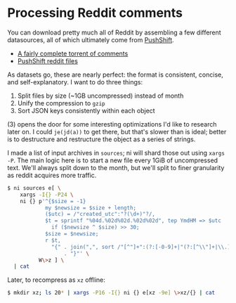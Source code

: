 # Processing Reddit comments
You can download pretty much all of Reddit by assembling a few different
datasources, all of which ultimately come from
[PushShift](https://pushshift.io/).

- [A fairly complete torrent of
  comments](http://academictorrents.com/details/85a5bd50e4c365f8df70240ffd4ecc7dec59912b)
- [PushShift reddit files](https://files.pushshift.io/reddit/)

As datasets go, these are nearly perfect: the format is consistent, concise, and
self-explanatory. I want to do three things:

1. Split files by size (~1GB uncompressed) instead of month
2. Unify the compression to `gzip`
3. Sort JSON keys consistently within each object

(3) opens the door for some interesting optimizations I'd like to research later
on. I could `je(jd(a))` to get there, but that's slower than is ideal; better is
to destructure and restructure the object as a series of strings.

I made a list of input archives in `sources`; ni will shard those out using
`xargs -P`. The main logic here is to start a new file every 1GiB of
uncompressed text. We'll always split down to the month, but we'll split to
finer granularity as reddit acquires more traffic.

```sh
$ ni sources e[ \
    xargs -I{} -P24 \
    ni {} p'^{$size = -1}
            my $newsize = $size + length;
            ($utc) = /"created_utc":"?(\d+)"?/,
            $t = sprintf "%04d.%02d%02d.%02d%02d", tep YmdHM => $utc
              if ($newsize ^ $size) >> 30;
            $size = $newsize;
            r $t,
              "{" . join(",", sort /"[^"]+":(?:[-0-9]+|"(?:[^\\"]+|\\.){0,32766}+")/g)
                  . "}"' \
          W\>z ] \
  | cat
```

Later, to recompress as `xz` offline:

```sh
$ mkdir xz; ls 20* | xargs -P16 -I{} ni {} e[xz -9e] \>xz/{} | cat
```
